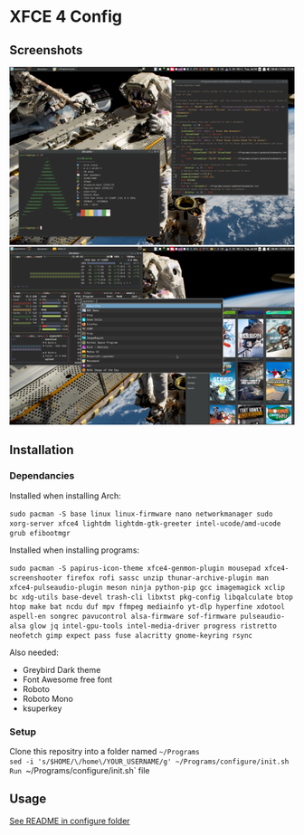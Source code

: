 # XFCE 4 Config

## Screenshots 

![Screenshot 1](configure/screenshots/screenshot1.png)
![Screenshot 2](configure/screenshots/screenshot2.png)

## Installation 

### Dependancies

Installed when installing Arch: 

`sudo pacman -S base linux linux-firmware nano networkmanager sudo xorg-server xfce4 lightdm lightdm-gtk-greeter intel-ucode/amd-ucode grub efibootmgr`

Installed when installing programs:

`sudo pacman -S papirus-icon-theme xfce4-genmon-plugin mousepad xfce4-screenshooter firefox rofi sassc unzip thunar-archive-plugin man xfce4-pulseaudio-plugin meson ninja python-pip gcc imagemagick xclip bc xdg-utils base-devel trash-cli libxtst pkg-config libqalculate btop htop make bat ncdu duf mpv ffmpeg mediainfo yt-dlp hyperfine xdotool aspell-en songrec pavucontrol alsa-firmware sof-firmware pulseaudio-alsa glow jq intel-gpu-tools intel-media-driver progress ristretto neofetch gimp expect pass fuse alacritty gnome-keyring rsync`

Also needed: 

* Greybird Dark theme 
* Font Awesome free font 
* Roboto 
* Roboto Mono 
* ksuperkey 

### Setup 

Clone this repositry into a folder named `~/Programs`  
`sed -i 's/$HOME/\/home\/YOUR_USERNAME/g' ~/Programs/configure/init.sh  
Run `~/Programs/configure/init.sh` file

## Usage 

[See README in configure folder](https://github.com/randomcoder67/XFCE-Laptop-Config/tree/main/configure#readme)
